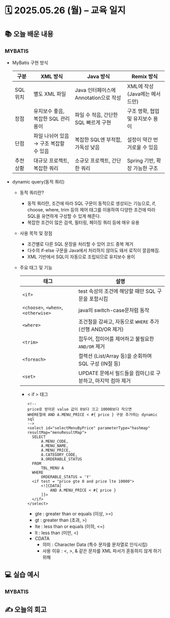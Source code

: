 # 🗓️ 2025.05.26 (월) – 교육 일지

## 📚 오늘 배운 내용

### MYBATIS
- MyBatis 구현 방식
   
   | 구분     | XML 방식                  | Java 방식                     | Remix 방식              |
    | ------ | ----------------------- | --------------------------- | --------------------- |
    | SQL 위치 | 별도 XML 파일               | Java 인터페이스에 Annotation으로 작성 | XML에 작성 (Java에는 메서드만) |
    | 장점     | 유지보수 좋음, 복잡한 SQL 관리 용이  | 파일 수 적음, 간단한 SQL 빠르게 구현     | 구조 명확, 협업 및 유지보수 용이   |
    | 단점     | 파일 나뉘어 있음 → 구조 복잡할 수 있음 | 복잡한 SQL엔 부적합, 가독성 낮음        | 설정이 약간 번거로울 수 있음      |
    | 추천 상황  | 대규모 프로젝트, 복잡한 쿼리        | 소규모 프로젝트, 간단한 쿼리            | Spring 기반, 확장 가능한 구조  |
- dynamic query(동적 쿼리)
  - 동적 쿼리란?
    - 동적 쿼리란, 조건에 따라 SQL 구문이 동적으로 생성되는 기능으로, if, choose, where, trim 등의 제어 태그를 이용하여 다양한 조건에 따라 SQL을 유연하게 구성할 수 있게 해준다. 
    - 복잡한 조건이 많은 검색, 필터링, 페이징 쿼리 등에 매우 유용
  - 사용 목적 및 장점
    - 조건별로 다른 SQL 문장을 처리할 수 있어 코드 중복 제거 
    - 다수의 if-else 구문을 Java에서 처리하지 않아도 돼서 로직이 깔끔해짐.
    - XML 기반에서 SQL이 자동으로 조립되므로 유지보수 용이
  - 주요 태그 및 기능
     
     | 태그                                  | 설명                                    |
      | ----------------------------------- |---------------------------------------|
      | `<if>`                              | test 속성의 조건에 해당할 때만 SQL 구문을 포함시킴      |
      | `<choose>`, `<when>`, `<otherwise>` | java의 switch-case문처럼 동작               |
      | `<where>`                           | 조건절을 감싸고, 자동으로 `WHERE` 추가 (선행 AND/OR 제거) |
      | `<trim>`                            | 접두어, 접미어를 제어하고 불필요한 `AND/OR` 제거       |
      | `<foreach>`                         | 컬렉션 (List/Array 등)을 순회하며 SQL 구성 (IN절 등) |
      | `<set>`                             | UPDATE 문에서 필드들을 컴마(,)로 구분하고, 마지막 컴마 제거 |
    - < if > 태그
      ```
      <!-- 
      price로 받아온 value 값이 0보다 크고 10000보다 작으면
      WHERE절에 AND A.MENU_PRICE < #{ price } 구문 추가하는 dynamic sql
      -->
      <select id="selectMenuByPrice" parameterType="hashmap" resultMap="menuResultMap">
        SELECT
            A.MENU_CODE,
            A.MENU_NAME,
            A.MENU_PRICE,
            A.CATEGORY_CODE,
            A.ORDERABLE_STATUS
        FROM
            TBL_MENU A
        WHERE
            ORDERABLE_STATUS = 'Y'
        <if test = "price gte 0 and price lte 10000">
            <![CDATA[
                AND A.MENU_PRICE < #{ price }
            ]]>
        </if>
      </select>
      ```
      - gte : greater than or equals (이상, >=)
      - gt : greater than (초과, >)
      - lte : less than or equals (이하, <=)
      - lt : less than (미만, <)
      - CDATA
        - 의미 : Character Data (특수 문자를 문자열로 인식시킴)
        - 사용 이유 : <, >, & 같은 문자를 XML 파서가 혼동하지 않게 하기 위해
        


## 💻 실습 예시

### MYBATIS


## ✍️ 오늘의 회고
